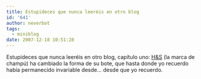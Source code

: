```yaml
---
title: Estupideces que nunca leeréis en otro blog
id: '641'
author: neverbot
tags:
  - miniblog
date: 2007-12-18 10:51:28
---
```


Estupideces que nunca leeréis en otro blog, capítulo uno: [H&S](http://www.headandshoulders.es/) (la marca de champú) ha cambiado la forma de su bote, que hasta donde yo recuerdo había permanecido invariable desde... desde que yo recuerdo.